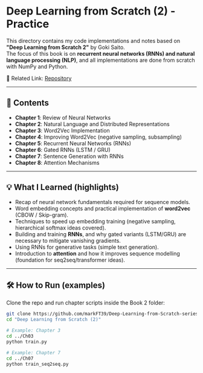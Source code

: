 # Deep Learning from Scratch (2) - Practice

This directory contains my code implementations and notes based on **"Deep Learning from Scratch 2"** by Goki Saito.  
The focus of this book is on **recurrent neural networks (RNNs) and natural language processing (NLP)**, and all implementations are done from scratch with NumPy and Python.

📎 Related Link: [Repository](https://github.com/markFT39/Deep-Learning-from-Scratch-series)

---

## 📁 Contents
- **Chapter 1**: Review of Neural Networks  
- **Chapter 2**: Natural Language and Distributed Representations  
- **Chapter 3**: Word2Vec Implementation 
- **Chapter 4**: Improving Word2Vec (negative sampling, subsampling) 
- **Chapter 5**: Recurrent Neural Networks (RNNs)  
- **Chapter 6**: Gated RNNs (LSTM / GRU)  
- **Chapter 7**: Sentence Generation with RNNs  
- **Chapter 8**: Attention Mechanisms  

---

## 💡 What I Learned (highlights)
- Recap of neural network fundamentals required for sequence models.  
- Word embedding concepts and practical implementation of **word2vec** (CBOW / Skip-gram).  
- Techniques to speed up embedding training (negative sampling, hierarchical softmax ideas covered).  
- Building and training **RNNs**, and why gated variants (LSTM/GRU) are necessary to mitigate vanishing gradients.  
- Using RNNs for generative tasks (simple text generation).  
- Introduction to **attention** and how it improves sequence modelling (foundation for seq2seq/transformer ideas).

---

## 🛠 How to Run (examples)
Clone the repo and run chapter scripts inside the Book 2 folder:

```bash
git clone https://github.com/markFT39/Deep-Learning-from-Scratch-series.git
cd "Deep Learning from Scratch (2)"

# Example: Chapter 3
cd ../Ch03
python train.py

# Example: Chapter 7
cd ../Ch07
python train_seq2seq.py